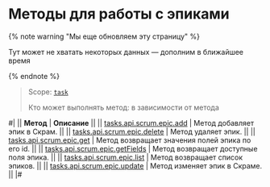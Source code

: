 # Методы для работы с эпиками

{% note warning "Мы еще обновляем эту страницу" %}

Тут может не хватать некоторых данных — дополним в ближайшее время

{% endnote %}

> Scope: [`task`](../../../scopes/permissions.md)
>
> Кто может выполнять метод: в зависимости от метода

#|
|| **Метод** | **Описание** ||
|| [tasks.api.scrum.epic.add](./tasks-api-scrum-epic-add.md) | Метод добавляет эпик в Скрам. ||
|| [tasks.api.scrum.epic.delete](./tasks-api-scrum-epic-delete.md) | Метод удаляет эпик. ||
|| [tasks.api.scrum.epic.get](./tasks-api-scrum-epic-get.md) | Метод возвращает значения полей эпика по его id. ||
|| [tasks.api.scrum.epic.getFields](./tasks-api-scrum-epic-get-fields.md) | Метод возвращает доступные поля эпика. ||
|| [tasks.api.scrum.epic.list](./tasks-api-scrum-epic-list.md) | Метод возвращает список эпиков. ||
|| [tasks.api.scrum.epic.update](./tasks-api-scrum-epic-update.md) | Метод изменяет эпик в Скраме. ||
|#